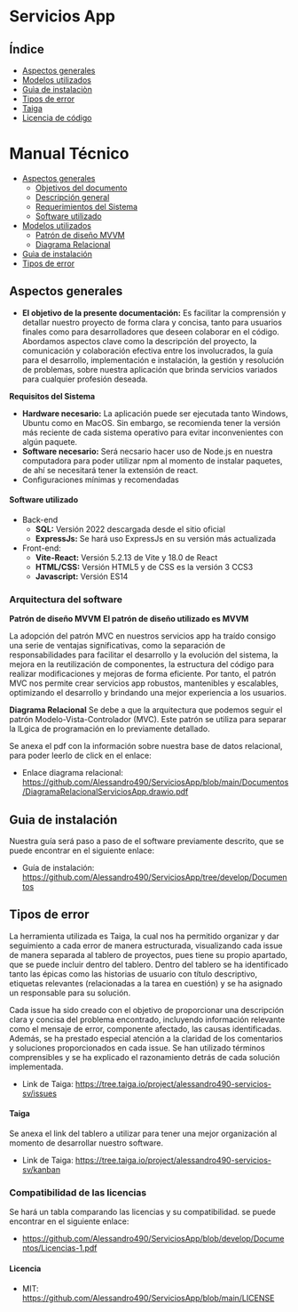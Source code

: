# Servicios App

## Índice
- [Aspectos generales](#Aspectosgenerales)
- [Modelos utilizados](#modelosutilizados)
- [Guìa de instalaciòn](#guia)
- [Tipos de error](#Tiposdeerror)
- [Taiga](#Taiga)
- [Licencia de código](#Licencia)

# Manual Técnico

- [Aspectos generales](#Aspectosgenerales)
  - [Objetivos del documento](#objetivos)
  - [Descripción general](#desc)
  - [Requerimientos del Sistema](#req)
  - [Software utilizado](#soft)
 - [Modelos utilizados](#modelosutilizados)
   - [Patrón de diseño MVVM](#mvvm)
   - [Diagrama Relacional](#diagrama)
- [Guìa de instalación](#guia)
- [Tipos de error](#error1)

 ## Aspectos generales
 <a name="Aspectosgenerales"></a>

* **El objetivo de la presente documentación:**  Es facilitar la comprensión y detallar nuestro proyecto de forma clara y concisa, tanto para usuarios finales como para desarrolladores que deseen colaborar en el código. Abordamos aspectos clave como la descripción del proyecto, la comunicación y colaboración efectiva entre los involucrados, la guía para el desarrollo, implementación e instalación, la gestión y resolución de problemas, sobre nuestra aplicación que brinda servicios variados para cualquier profesión deseada. 

**Requisitos del Sistema**  <a name="req"></a>

* **Hardware necesario:** La aplicación puede ser ejecutada tanto Windows, Ubuntu como en MacOS. Sin embargo, se recomienda tener la versión más reciente de cada sistema operativo para evitar inconvenientes con algún paquete.
* **Software necesario:** Será necsario hacer uso de Node.js en nuestra computadora para poder utilizar npm al momento de instalar paquetes, de ahí se necesitará tener la extensión de react.
* Configuraciones mínimas y recomendadas

#### Software utilizado
* Back-end
  * **SQL:** Versión 2022 descargada desde el sitio oficial
  * **ExpressJs:** Se hará uso ExpressJs en su versión más actualizada
* Front-end:
  + **Vite-React:** Versión 5.2.13 de Vite y 18.0 de React
  + **HTML/CSS:** Versión HTML5 y de CSS es la versión 3 CCS3
  + **Javascript:** Versión ES14

### Arquitectura del software

**Patrón de diseño MVVM**  <a name="mvvm"></a>
**El patrón de diseño utilizado es MVVM**

La adopción del patrón MVC en nuestros servicios app ha traído consigo una serie de ventajas significativas, como la separación de responsabilidades para facilitar el desarrollo y la evolución del sistema, la mejora en la reutilización de componentes, la estructura del código para realizar modificaciones y mejoras de forma eficiente. Por tanto, el patrón MVC nos permite crear servicios app robustos, mantenibles y escalables, optimizando el desarrollo y brindando una mejor experiencia a los usuarios.

**Diagrama Relacional**  <a name="diagrama"></a>
Se debe a que la arquitectura que podemos seguir el patrón Modelo-Vista-Controlador (MVC). Este patrón se utiliza para separar la lLgica de programación en lo previamente detallado. 

Se anexa el pdf con la información sobre nuestra base de datos relacional, para poder leerlo de click en el enlace: 
* Enlace diagrama relacional: https://github.com/Alessandro490/ServiciosApp/blob/main/Documentos/DiagramaRelacionalServiciosApp.drawio.pdf


## Guia de instalación
<a name="guia"></a>
Nuestra guía será paso a paso de el software previamente descrito, que se puede encontrar en el siguiente enlace: 
* Guía de instalación: https://github.com/Alessandro490/ServiciosApp/tree/develop/Documentos

## **Tipos de error**  <a name="error1"></a>
La herramienta utilizada es Taiga, la cual nos ha permitido organizar y dar seguimiento a cada error de manera estructurada, visualizando cada issue de manera separada al tablero de proyectos, pues tiene su propio apartado, que se puede incluir dentro del tablero. Dentro del tablero se ha identificado tanto las épicas como las historias de usuario con  título descriptivo, etiquetas relevantes (relacionadas a la tarea en cuestión) y se ha asignado un responsable para su solución. 

Cada issue ha sido creado con el objetivo de proporcionar una descripción clara y concisa del problema encontrado, incluyendo información relevante como el mensaje de error, componente afectado, las causas identificadas. Además, se ha prestado especial atención a la claridad de los comentarios y soluciones proporcionados en cada issue. Se han utilizado términos comprensibles y se ha explicado el razonamiento detrás de cada solución implementada. 

* Link de Taiga: https://tree.taiga.io/project/alessandro490-servicios-sv/issues

#### Taiga
Se anexa el link del tablero a utilizar para tener una mejor organización al momento de desarrollar nuestro software. 
* Link de Taiga: https://tree.taiga.io/project/alessandro490-servicios-sv/kanban


### Compatibilidad de las licencias
Se hará un tabla comparando las licencias y su compatibilidad. se puede encontrar en el siguiente enlace:
* https://github.com/Alessandro490/ServiciosApp/blob/develop/Documentos/Licencias-1.pdf

#### Licencia
- MIT: https://github.com/Alessandro490/ServiciosApp/blob/main/LICENSE

